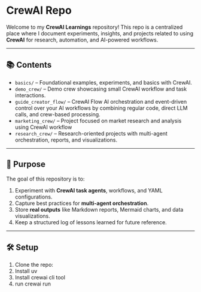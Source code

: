 # CrewAI Repo

Welcome to my **CrewAI Learnings** repository! This repo is a centralized place where I document experiments, insights, and projects related to using **CrewAI** for research, automation, and AI-powered workflows.

---

## 📚 Contents

- `basics/` – Foundational examples, experiments, and basics with CrewAI.
- `demo_crew/` – Demo crew showcasing small CrewAI workflow and task interactions.
- `guide_creator_flow/` – CrewAI Flow AI orchestration and event-driven control over your AI workflows by combining regular code, direct LLM calls, and crew-based processing.
- `marketing_crew/` – Project focused on market research and analysis using CrewAI workflow
- `research_crew/` – Research-oriented projects with multi-agent orchestration, reports, and visualizations.

---

## 🚀 Purpose

The goal of this repository is to:

1. Experiment with **CrewAI task agents**, workflows, and YAML configurations.
2. Capture best practices for **multi-agent orchestration**.
3. Store **real outputs** like Markdown reports, Mermaid charts, and data visualizations.
4. Keep a structured log of lessons learned for future reference.

---

## 🛠️ Setup

1. Clone the repo:
2. Install uv
3. Install crewai cli tool
4. run crewai run 